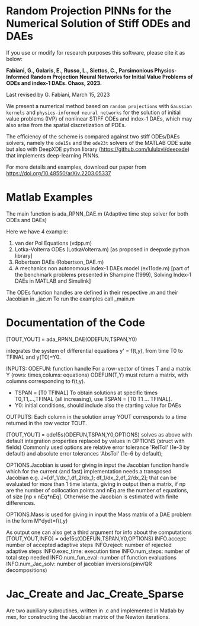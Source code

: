 # Random Projection PINNs for the Numerical Solution of Stiff ODEs and DAEs

If you use or modify for research purposes this software, please cite it as below:

**Fabiani, G., Galaris, E., Russo, L., Siettos, C., Parsimonious Physics-Informed Random Projection Neural Networks for Initial Value Problems of ODEs and index-1 DAEs. Chaos, 2023.**

Last revised by G. Fabiani, March 15, 2023

We present a numerical method based on ``random projections`` with ``Gaussian kernels`` and ``physics-informed neural networks`` for the solution of initial value problems (IVP) of nonlinear STIFF ODEs and index-1 DAEs, which may also arise from the spatial discretization of PDEs.

The efficiency of the scheme is compared against two stiff ODEs/DAEs solvers, namely the ``ode15s`` and the ``ode23t`` solvers of the MATLAB ODE suite but also with DeepXDE python library (https://github.com/lululxvi/deepxde) that implements deep-learning PINNs.

For more details and examples, download our paper from https://doi.org/10.48550/arXiv.2203.05337


# Matlab Examples

The main function is ada_RPNN_DAE.m (Adaptive time step solver for both ODEs and DAEs)

Here we have 4 example:
1) van der Pol Equations (vdpp.m)
2) Lotka-Volterra ODEs  (LotkaVolterra.m) [as proposed in deepxde python library]
3) Robertson DAEs (Robertson_DAE.m)
4) A mechanics non autonomous index-1 DAEs model (ex11ode.m) [part of the benchmark problems presented in Shampine (1999), Solving Index-1 DAEs in MATLAB and Simulink]

The ODEs function handles are defined in their respective <file>.m and their Jacobian in <file>_jac.m
To run the examples call <file>_main.m

# Documentation of the Code
  
  [TOUT,YOUT] = ada_RPNN_DAE(ODEFUN,TSPAN,Y0)
 
  integrates the system of differential equations
  y' = f(t,y), from time T0 to TFINAL and y(T0)=Y0.
 
  INPUTS:
  ODEFUN: function handle
  For a row-vector of times T and a matrix Y (rows: times,colums:
  equations) ODEFUN(T,Y) must return a matrix, with columns
  corresponding to f(t,y).
  - TSPAN = [T0 TFINAL]
  To obtain solutions at specific times T0,T1,...,TFINAL (all increasing), use TSPAN =
  [T0 T1 ... TFINAL].
  - Y0: initial conditions, should include also the starting value for DAEs
 
  OUTPUTS: Each column in the solution array YOUT corresponds
  to a time returned in the row vector TOUT.
 
  [TOUT,YOUT] = ode15s(ODEFUN,TSPAN,Y0,OPTIONS) solves as above with default
  integration properties replaced by values in OPTIONS (struct with fields)
  Commonly used options are relative error tolerance 'RelTol'
  (1e-3 by default) and absolute error tolerances 'AbsTol' (1e-6 by default);

  OPTIONS.Jacobian is used for giving in input the Jacobian function handle
  which for the current (and fast) implementation needs a transposed Jacobian
  e.g. J=[df_1/dx_1,df_2/dx_1; df_1/dx_2,df_2/dx_2]; that can be evaluated for
  more than 1 time istants, giving in output then a matrix, if np are the number
  of collocation points and nEq are the number of equations, of size [np x nEq*nEq].
  Otherwise the Jacobian is estimated with finite differences.

  OPTIONS.Mass is used for giving in input the Mass matrix of a DAE problem
  in the form M*dydt=f(t,y)
 
  As output one can also get a third argument for info about the computations
  [TOUT,YOUT,INFO] = ode15s(ODEFUN,TSPAN,Y0,OPTIONS)
  INFO.accept: number of accepted adaptive steps
  INFO.reject: number of rejected adaptive steps
  INFO.exec_time: execution time
  INFO.num_steps: number of total step needed
  INFO.num_fun_eval: number of function evaluations
  INFO.num_Jac_solv: number of jacobian inversions(pinv/QR decompositions)

# Jac_Create and Jac_Create_Sparse
Are two auxiliary subroutines, written in .c and implemented in Matlab by mex, for constructing the Jacobian matrix of the Newton iterations.
